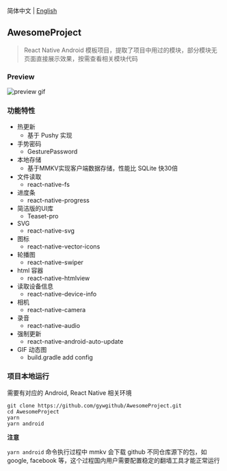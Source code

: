 简体中文 | [English](./README.md)

## AwesomeProject

> React Native Android 模板项目，提取了项目中用过的模块，部分模块无页面直接展示效果，按需查看相关模块代码


### Preview

![preview gif](./images/preview.gif)

### 功能特性

- 热更新
  - 基于 Pushy 实现
- 手势密码
  - GesturePassword
- 本地存储
  - 基于MMKV实现客户端数据存储，性能比 SQLite 快30倍
- 文件读取
  - react-native-fs
- 进度条
  - react-native-progress
- 简洁版的UI库
  - Teaset-pro
- SVG
  - react-native-svg
- 图标
  - react-native-vector-icons
- 轮播图
  - react-native-swiper
- html 容器
  - react-native-htmlview
- 读取设备信息
  - react-native-device-info
- 相机
  - react-native-camera
- 录音
  - react-native-audio
- 强制更新
  - react-native-android-auto-update
- GIF 动态图
  - build.gradle add config

### 项目本地运行

需要有对应的 Android, React Native 相关环境

~~~
git clone https://github.com/gywgithub/AwesomeProject.git
cd AwesomeProject
yarn
yarn android
~~~

**注意**

`yarn android` 命令执行过程中 mmkv 会下载 github 不同仓库源下的包，如 google, facebook 等，这个过程国内用户需要配置稳定的翻墙工具才能正常运行
